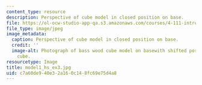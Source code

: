```yaml
---
content_type: resource
description: Perspective of cube model in closed position on base.
file: https://ol-ocw-studio-app-qa.s3.amazonaws.com/courses/4-111-introduction-to-architecture-environmental-design-spring-2014/c7a60de940e32a160c148fc69e75d4a8_model1_hs_ex3.jpg
file_type: image/jpeg
image_metadata:
  caption: Perspective of cube model in closed position on base.
  credit: ''
  image-alt: Photograph of bass wood cube model on basewith shifted portions of the
    cube.
resourcetype: Image
title: model1_hs_ex3.jpg
uid: c7a60de9-40e3-2a16-0c14-8fc69e75d4a8
---
```

